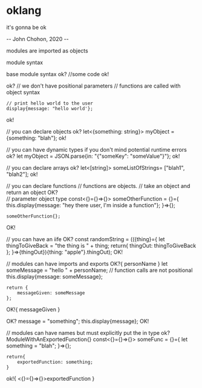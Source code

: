 # oklang
it's gonna be ok

-- John Chohon, 2020 --

modules are imported as objects

module syntax

base module syntax
ok?
    //some code
ok!

ok?
    // we don't have positional parameters
    // functions are called with object syntax
    
    // print hello world to the user
    display{message: "hello world'};
ok!

// you can declare objects
ok?
    let<{something: string}> myObject = {something: "blah"}; 
ok!

// you can have dynamic types if you don't mind potential runtime errors
ok?
    let myObject<dynamic> = JSON.parse{in: "{"someKey": "someValue"}"};
ok!

// you can declare arrays
ok?
    let<[string]> someListOfStrings= ["blah1", "blah2"];
ok!

// you can declare functions
// functions are objects.
// take an object and return an object
OK?    
    // parameter object type
    const<{}={}=>{}> someOtherFunction = {}={
        this.display{message: "hey there user, I'm inside a function"};
    }=>{};

    someOtherFunction{};
OK!

// you can have an iife
OK?
    const<string> randomString = (({<string>thing}={
        let<string> thingToGiveBack = "the thing is " + thing;
        return{
            thingOut: thingToGiveBack
        };
    }=>{<string>thingOut}){thing: "apple"}.thingOut);
OK!

// modules can have imports and exports
OK?{
    <string> personName
}
    let<string> someMessage = "hello " + personName;
    // function calls are not positional
    this.display{message: someMessage};

    return {
        messageGiven: someMessage
    };
OK!{
    <string>messageGiven
}

OK?
    <string>message = "something"; 
    this.display{message};
OK!


// modules can have names but must explicitly put the in type
ok?ModuleWithAnExportedFunction{}
    const<{}={}=>{}> someFunc = {}={
        let<string> something = "blah";
    }=>{};

    return{
        exportedFunction: something;
    }
ok!{
    <{}={}=>{}>exportedFunction
}
